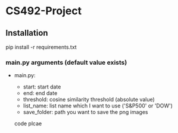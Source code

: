 # CS492-Project

## Installation   
pip install -r requirements.txt

### main.py arguments (default value exists)    
* main.py:   
    *   start: start date   
    *   end: end date   
    *   threshold: cosine similarity threshold (absolute value)   
    *   list_name: list name which I want to use ('S&P500' or 'DOW')   
    *   save_folder: path you want to save the png images   

    code plcae
